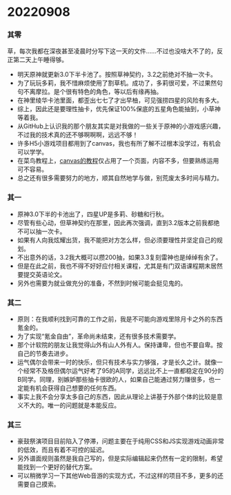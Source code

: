 # 20220908

### 其零

草，每次我都在深夜甚至凌晨时分写下这一天的文件……不过也没啥大不了的，反正第二天上午睡得够。

- 明天原神就更新3.0下半卡池了。按照草神契约，3.2之前绝对不抽一次卡。
- 为了玩玩多莉，我不惜麻烦使用了割草机。成功了，多莉很可爱，不过果然句句不离摩拉。是个很有特色的角色，等以后有缘再抽。
- 在神里绫华卡池里面，都歪出七七了才出早柚，可见强捞四星的风险有多大。
- 综上，因此还是要理性抽卡，优先保证100%保底的五星角色能抽到，小草神等着我。
- 从GitHub上认识我的那个朋友其实是对我做的一些关于原神的小游戏感兴趣，不过我的技术真的还不够啊啊啊，远远不够！
- 许多H5小游戏项目都用到了canvas，我也有所了解不过根本没学过，有机会可以学学。
- 在菜鸟教程上，[canvas的教程](https://www.runoob.com/html/html5-canvas.html)仅占用了一个页面，内容不多，但要熟练运用可不容易。
- 总之还有很多需要努力的地方，顺其自然地学与做，别荒废太多时间与精力。

### 其一

- 原神3.0下半的卡池出了，四星UP是多莉、砂糖和行秋。
- 尽管有些心动，但草神契约在那里，因此再次强调，直到3.2版本之前我都绝不可以抽一次卡。
- 如果有人向我炫耀出货，我不能把对方怎么样，但必须要理性并坚定自己的规划。
- 不出意外的话，3.2我大概可以攒200抽，如果3.3复刻雷神也是绰绰有余了。
- 但是在此之前，我也不得不好好应付相关课程，尤其是有门双语课程期末居然要提交英语论文。
- 另外也需要为就业做充分的准备，不然到时候可能会挺见鬼的。

### 其二

- 原则：在我顺利找到可靠的工作之前，我是不可能向游戏里除月卡之外的东西氪金的。
- 为了实现“氪金自由”，革命尚未结束，还有很多技术需要学。
- 那个计软院的朋友让我觉得山外有山人外有人。保持谦卑，但也不要自卑。按自己的节奏去进步。
- 运气偶尔会带来一时的快乐，但只有技术与实力够强，才是长久之计。就像一个经常不及格但偶尔运气好考了95的A同学，远远比不上一直都稳定在90分的B同学。同理，别嫉妒那些抽卡很欧的人，如果自己能通过努力赚很多，也一定能有机会获得自己想要的任何东西。
- 事实上我不会分享太多自己的东西，因此从理论上讲基于外部个体的比较是意义不大的。唯一的问题就是本能反应。

### 其三

- 豪鼓祭演项目目前陷入了停滞，问题主要在于纯用CSS和JS实现游戏动画非常的低效，而且有着不可控的延迟。
- 另外谱面规则虽然是我自己写的，但是实际编辑起来仍然有一定的限制，希望能找到一个更好的替代方案。
- 可以稍微学习一下其他Web音游的实现方式，不过这样的项目不多，更多的还需要自己摸索。
